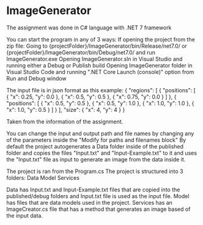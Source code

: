 # ImageGenerator

The assignment was done in C# language with .NET 7 framework

You can start the program in any of 3 ways:
If opening the project from the zip file: Going to {projectFolder}/ImageGenerator/bin/Release/net7.0/ or {projectFolder}/ImageGenerator/bin/Debug/net7.0/ and run ImageGenerator.exe
Opening ImageGenerator.sln in Visual Studio and running either a Debug or Publish build
Opening ImageGenerator folder in Visual Studio Code and running ".NET Core Launch (console)" option from Run and Debug window

The input file is in json format as this example:
{
    "regions": [
        {
            "positions": [
                {
                    "x": 0.25,
                    "y": 0.0
                },
                {
                    "x": 0.5,
                    "y": 0.5
                },
                {
                    "x": 0.75,
                    "y": 0.0
                }
            ]
        },
        {
            "positions": [
                {
                    "x": 0.5,
                    "y": 0.5
                },
                {
                    "x": 0.5,
                    "y": 1.0
                },
                {
                    "x": 1.0,
                    "y": 1.0
                },
                {
                    "x": 1.0,
                    "y": 0.5
                }
            ]
        }
    ],
    "size": {
        "x": 4,
        "y": 4
    }
}

Taken from the information of the assignment.

You can change the input and output path and file names by changing any of the parameters inside the "Modify for paths and filenames block"
By default the project autogenerates a Data folder inside of the published folder and copies the files "Input.txt" and "Input-Example.txt" to it and uses the "Input.txt" file as input to generate an image from the data inside it.

The project is ran from the Program.cs
The project is structured into 3 folders:
	Data
	Model
	Services

Data has Input.txt and Input-Example.txt files that are copied into the published/debug folders and Input.txt file is used as the input file.
Model has files that are data models used in the project.
Services has an ImageCreator.cs file that has a method that generates an image based of the input data.

